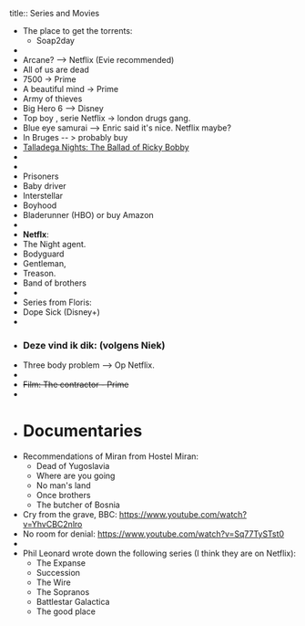 title:: Series and Movies

- The place to get the torrents:
	- Soap2day
-
- Arcane? --> Netflix (Evie recommended)
- All of us are dead
- 7500 -> Prime
- A beautiful mind -> Prime
- Army of thieves
- Big Hero 6 --> Disney
- Top boy , serie Netflix -> london drugs gang.
- Blue eye samurai --> Enric said it's nice. Netflix maybe?
- In Bruges -- > probably buy
- [Talladega Nights: The Ballad of Ricky Bobby](https://en.wikipedia.org/wiki/Talladega_Nights:_The_Ballad_of_Ricky_Bobby)
-
-
- Prisoners
- Baby driver
- Interstellar
- Boyhood
- Bladerunner (HBO) or buy Amazon
-
- **Netflx**:
- The Night agent.
- Bodyguard
- Gentleman,
- Treason.
- Band of brothers
-
- Series from Floris:
- Dope Sick (Disney+)
-
- ### Deze vind ik dik: (volgens Niek)
- Three body problem --> Op Netflix.
-
- ~~Film: The contractor - Prime~~
-
- # Documentaries
- Recommendations of Miran from Hostel Miran:
	- Dead of Yugoslavia
	- Where are you going
	- No man's land
	- Once brothers
	- The butcher of Bosnia
- Cry from the grave, BBC:  https://www.youtube.com/watch?v=YhvCBC2nlro
- No room for denial: https://www.youtube.com/watch?v=Sq77TySTst0
-
- Phil Leonard wrote down the following series (I think they are on Netflix):
	- The Expanse
	- Succession
	- The Wire
	- The Sopranos
	- Battlestar Galactica
	- The good place